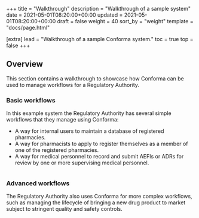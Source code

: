 +++
title = "Walkthrough"
description = "Walkthrough of a sample system"
date = 2021-05-01T08:20:00+00:00
updated = 2021-05-01T08:20:00+00:00
draft = false
weight = 40
sort_by = "weight"
template = "docs/page.html"

[extra]
lead = "Walkthrough of a sample Conforma system."
toc = true
top = false
+++

## Overview

This section contains a walkthrough to showcase how Conforma can be used to manage workflows for a Regulatory Authority. 

### Basic workflows

In this example system the Regulatory Authority has several simple workflows that they manage using Conforma: 

- A way for internal users to maintain a database of registered pharmacies.
- A way for pharmacists to apply to register themselves as a member of one of the registered pharmacies. 
- A way for medical personnel to record and submit AEFIs or ADRs for review by one or more supervising medical personnel. 

<div class = "autowidth">
    <a href="/docs/getting-started/walkthrough/basic_workflows.png" target="_blank">
        <img src="/docs/getting-started/walkthrough/basic_workflows.png" alt="" >
    </a>
</div>

### Advanced workflows

The Regulatory Authority also uses Conforma for more complex workflows, such as managing the lifecycle of bringing a new drug product to market subject to stringent quality and safety controls. 

<div class = "autowidth">
    <a href="/docs/getting-started/walkthrough/advanced_workflow.png" target="_blank">
        <img src="/docs/getting-started/walkthrough/advanced_workflow.png" alt="" >
    </a>
</div>
